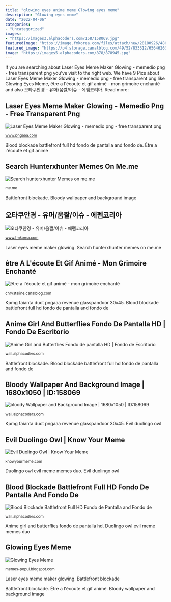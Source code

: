 ```yaml
---
title: "glowing eyes anime meme Glowing eyes meme"
description: "Glowing eyes meme"
date: "2022-04-06"
categories:
- "Uncategorized"
images:
- "https://images3.alphacoders.com/158/158069.jpg"
featuredImage: "https://image.fmkorea.com/files/attach/new/20180926/486616/257124542/1287432390/ea03251e5d60588dbf4f680712e7cb48.jpeg"
featured_image: "https://p4.storage.canalblog.com/49/52/833312/65646263.gif"
image: "https://images5.alphacoders.com/878/878945.jpg"
---
```


If you are searching about Laser Eyes Meme Maker Glowing - memedio png - free transparent png you've visit to the right web. We have 9 Pics about Laser Eyes Meme Maker Glowing - memedio png - free transparent png like Glowing Eyes Meme, être a l&#039;écoute et gif animé - mon grimoire enchanté and also 오타쿠안경 - 유머/움짤/이슈 - 에펨코리아. Read more:

## Laser Eyes Meme Maker Glowing - Memedio Png - Free Transparent Png

![Laser Eyes Meme Maker Glowing - memedio png - free transparent png](https://image.pngaaa.com/501/153501-middle.png "Bloody wallpaper and background image")

<small>www.pngaaa.com</small>

Blood blockade battlefront full hd fondo de pantalla and fondo de. Être a l&#039;écoute et gif animé

## Search Hunterxhunter Memes On Me.me

![Search hunterxhunter Memes on me.me](https://pics.onsizzle.com/hunter-x-hunter-16150223.png "Evil duolingo owl")

<small>me.me</small>

Battlefront blockade. Bloody wallpaper and background image

## 오타쿠안경 - 유머/움짤/이슈 - 에펨코리아

![오타쿠안경 - 유머/움짤/이슈 - 에펨코리아](https://image.fmkorea.com/files/attach/new/20180926/486616/257124542/1287432390/ea03251e5d60588dbf4f680712e7cb48.jpeg "Search hunterxhunter memes on me.me")

<small>www.fmkorea.com</small>

Laser eyes meme maker glowing. Search hunterxhunter memes on me.me

## être A L&#039;écoute Et Gif Animé - Mon Grimoire Enchanté

![être a l&#039;écoute et gif animé - mon grimoire enchanté](https://p4.storage.canalblog.com/49/52/833312/65646263.gif "Glowing eyes meme")

<small>chrystaline.canalblog.com</small>

Kpmg faianta duct pngaaa revenue glasspandoor 30x45. Blood blockade battlefront full hd fondo de pantalla and fondo de

## Anime Girl And Butterflies Fondo De Pantalla HD | Fondo De Escritorio

![Anime Girl and Butterflies Fondo de pantalla HD | Fondo de Escritorio](https://images5.alphacoders.com/878/878945.jpg "Search hunterxhunter memes on me.me")

<small>wall.alphacoders.com</small>

Battlefront blockade. Blood blockade battlefront full hd fondo de pantalla and fondo de

## Bloody Wallpaper And Background Image | 1680x1050 | ID:158069

![bloody Wallpaper and Background Image | 1680x1050 | ID:158069](https://images3.alphacoders.com/158/158069.jpg "Blood blockade battlefront full hd fondo de pantalla and fondo de")

<small>wall.alphacoders.com</small>

Kpmg faianta duct pngaaa revenue glasspandoor 30x45. Evil duolingo owl

## Evil Duolingo Owl | Know Your Meme

![Evil Duolingo Owl | Know Your Meme](https://i.kym-cdn.com/entries/icons/original/000/029/091/duo.jpg "Être a l&#039;écoute et gif animé")

<small>knowyourmeme.com</small>

Duolingo owl evil meme memes duo. Evil duolingo owl

## Blood Blockade Battlefront Full HD Fondo De Pantalla And Fondo De

![Blood Blockade Battlefront Full HD Fondo de Pantalla and Fondo de](https://images6.alphacoders.com/599/thumb-1920-599797.jpg "Être a l&#039;écoute et gif animé")

<small>wall.alphacoders.com</small>

Anime girl and butterflies fondo de pantalla hd. Duolingo owl evil meme memes duo

## Glowing Eyes Meme

![Glowing Eyes Meme](https://pics.conservativememes.com/glowing-red-eyes-meme-maker-the-whole-truth-about-54292284.png "Anime girl and butterflies fondo de pantalla hd")

<small>memes-popul.blogspot.com</small>

Laser eyes meme maker glowing. Battlefront blockade

Battlefront blockade. Être a l&#039;écoute et gif animé. Bloody wallpaper and background image
